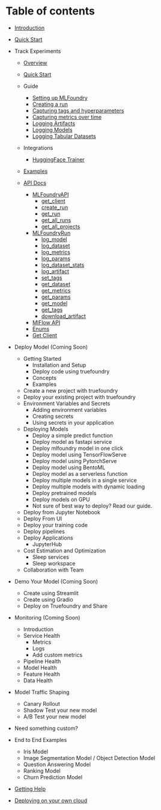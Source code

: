 # Table of contents

* [Introduction](introduction.md)
* [Quick Start](quick-start.md)
* Track Experiments
  * [Overview](experiment-tracking/README.md)
  * [Quick Start](experiment-tracking/quick-start.md)
  * Guide
    * [Setting up MLFoundry](experiment-tracking/guides/experiment_tracking/setup.md)
    * [Creating a run](experiment-tracking/guides/experiment_tracking/run.md)
    * [Capturing tags and hyperparameters](experiment-tracking/guides/experiment_tracking/tags_and_params.md)
    * [Capturing metrics over time](experiment-tracking/guides/experiment_tracking/metrics.md)
    * [Logging Artifacts](experiment-tracking/guides/experiment_tracking/artifacts.md)
    * [Logging Models](experiment-tracking/guides/experiment_tracking/models.md)
    * [Logging Tabular Datasets](experiment-tracking/guides/experiment_tracking/tabular_datasets.md)
  * Integrations
    * [HuggingFace Trainer](experiment-tracking/guides/integrations/hf_trainer.md)
  * [Examples](experiment-tracking/examples.md)

  * [API Docs](experiment-tracking/api-doc/README.md)
    * [MLFoundryAPI](experiment-tracking/api-doc/mlfoundryapi/README.md)
      * [get\_client](experiment-tracking/api-doc/mlfoundryapi/get_client.md)
      * [create\_run](experiment-tracking/api-doc/mlfoundryapi/create_run.md)
      * [get\_run](experiment-tracking/api-doc/mlfoundryapi/get_run.md)
      * [get\_all\_runs](experiment-tracking/api-doc/mlfoundryapi/get_all_runs.md)
      * [get\_all\_projects](experiment-tracking/api-doc/mlfoundryapi/get_all_projects.md)
    * [MLFoundryRun](experiment-tracking/api-doc/mlfoundryrun/README.md)
      * [log\_model](experiment-tracking/api-doc/mlfoundryrun/log_model.md)
      * [log\_dataset](experiment-tracking/api-doc/mlfoundryrun/log_dataset.md)
      * [log\_metrics](experiment-tracking/api-doc/mlfoundryrun/log_metrics.md)
      * [log\_params](experiment-tracking/api-doc/mlfoundryrun/log_params.md)
      * [log\_dataset\_stats](experiment-tracking/api-doc/mlfoundryrun/log_dataset_stats.md)
      * [log\_artifact](experiment-tracking/api-doc/mlfoundryrun/log_artifact.md)
      * [set\_tags](experiment-tracking/api-doc/mlfoundryrun/set_tags.md)
      * [get\_dataset](experiment-tracking/api-doc/mlfoundryrun/get_dataset.md)
      * [get\_metrics](experiment-tracking/api-doc/mlfoundryrun/get_metrics.md)
      * [get\_params](experiment-tracking/api-doc/mlfoundryrun/get_params.md)
      * [get\_model](experiment-tracking/api-doc/mlfoundryrun/get_model.md)
      * [get\_tags](experiment-tracking/api-doc/mlfoundryrun/get_tags.md)
      * [download\_artifact](experiment-tracking/api-doc/mlfoundryrun/download_artifact.md)
    * [MlFlow API](experiment-tracking/api-doc/mlflow-api.md)
    * [Enums](experiment-tracking/api-doc/enums.md)
    * [Get Client](experiment-tracking/api-doc/get_client.md)

* Deploy Model (Coming Soon)
  * Getting Started
    * Installation and Setup
    * Deploy code using truefoundry
    * Concepts 
    * Examples
  * Create a new project with truefoundry
  * Deploy your existing project with truefoundry
  * Environment Variables and Secrets
    * Adding environment variables
    * Creating secrets
    * Using secrets in your application
  * Deploying Models
    * Deploy a simple predict function
    * Deploy model as fastapi service
    * Deploy mlfoundry model in one click
    * Deploy model using TensorFlowServe
    * Deploy model using PytorchServe
    * Deploy model using BentoML
    * Deploy model as a serverless function
    * Deploy multiple models in a single service
    * Deploy multiple models with dynamic loading
    * Deploy pretrained models
    * Deploy models on GPU
    * Not sure of best way to deploy? Read our guide.
  * Deploy from Jupyter Notebook
  * Deploy From UI
  * Deploy your training code
  * Deploy pipelines
  * Deploy Applications
    * JupyterHub
  * Cost Estimation and Optimization
    * Sleep services
    * Sleep workspace
  * Collaboration with Team
* Demo Your Model (Coming Soon)
  * Create using Streamlit
  * Create using Gradio
  * Deploy on Truefoundry and Share
* Monitoring  (Coming Soon)
  * Introduction
  * Service Health
    * Metrics
    * Logs 
    * Add custom metrics
  * Pipeline Health
  * Model Health
  * Feature Health
  * Data Health
* Model Traffic Shaping
  * Canary Rollout
  * Shadow Test your new model
  * A/B Test your new model
* Need something custom? 
* End to End Examples
  * Iris Model
  * Image Segmentation Model / Object Detection Model
  * Question Answering Model
  * Ranking Model
  * Churn Prediction Model
* [Getting Help](getting-help.md)
* [Deploying on your own cloud](deploy-on-own-cloud/getting-started.md)

